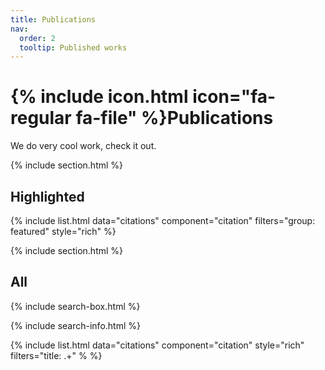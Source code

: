 ```yaml
---
title: Publications
nav:
  order: 2
  tooltip: Published works
---
```


# {% include icon.html icon="fa-regular fa-file" %}Publications

We do very cool work, check it out.

{% include section.html %}

## Highlighted

{%
  include list.html
  data="citations"
  component="citation"
  filters="group: featured"
  style="rich"
%}


{% include section.html %}

## All

{% include search-box.html %}

{% include search-info.html %}

{%
  include list.html
  data="citations"
  component="citation"
  style="rich"
  filters="title: .+" %
%}

